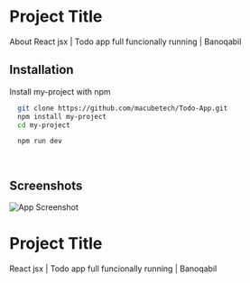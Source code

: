 
# Project Title

About
React jsx | Todo app full funcionally running | Banoqabil


## Installation

Install my-project with npm

```bash
  git clone https://github.com/macubetech/Todo-App.git
  npm install my-project
  cd my-project

  npm run dev

  
```
    
## Screenshots

![App Screenshot](https://gcdnb.pbrd.co/images/kAJJSmvE41Fq.png?o=1)


# Project Title

React jsx | Todo app full funcionally running | Banoqabil


